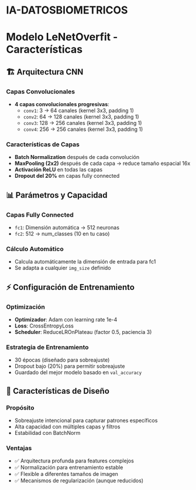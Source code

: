 ﻿# IA-DATOSBIOMETRICOS

# Modelo LeNetOverfit - Características

## 🏗️ Arquitectura CNN

### Capas Convolucionales
- **4 capas convolucionales progresivas**:
  - `conv1`: 3 → 64 canales (kernel 3x3, padding 1)
  - `conv2`: 64 → 128 canales (kernel 3x3, padding 1)
  - `conv3`: 128 → 256 canales (kernel 3x3, padding 1)
  - `conv4`: 256 → 256 canales (kernel 3x3, padding 1)

### Características de Capas
- **Batch Normalization** después de cada convolución
- **MaxPooling (2x2)** después de cada capa → reduce tamaño espacial 16x
- **Activación ReLU** en todas las capas
- **Dropout del 20%** en capas fully connected

## 📊 Parámetros y Capacidad

### Capas Fully Connected
- `fc1`: Dimensión automática → 512 neuronas
- `fc2`: 512 → num_classes (10 en tu caso)

### Cálculo Automático
- Calcula automáticamente la dimensión de entrada para fc1
- Se adapta a cualquier `img_size` definido

## ⚡ Configuración de Entrenamiento

### Optimización
- **Optimizador**: Adam con learning rate 1e-4
- **Loss**: CrossEntropyLoss
- **Scheduler**: ReduceLROnPlateau (factor 0.5, paciencia 3)

### Estrategia de Entrenamiento
- 30 épocas (diseñado para sobreajuste)
- Dropout bajo (20%) para permitir sobreajuste
- Guardado del mejor modelo basado en `val_accuracy`

## 🎯 Características de Diseño

### Propósito
- Sobreajuste intencional para capturar patrones específicos
- Alta capacidad con múltiples capas y filtros
- Estabilidad con BatchNorm

### Ventajas
- ✅ Arquitectura profunda para features complejos
- ✅ Normalización para entrenamiento estable
- ✅ Flexible a diferentes tamaños de imagen
- ✅ Mecanismos de regularización (aunque reducidos)

